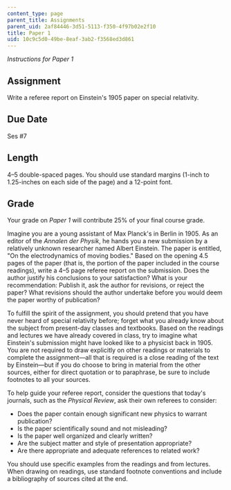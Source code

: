 ```yaml
---
content_type: page
parent_title: Assignments
parent_uid: 2af84446-3d51-5113-f350-4f97b02e2f10
title: Paper 1
uid: 10c9c5d0-49be-8eaf-3ab2-f3568ed3d861
---
```


_Instructions for Paper 1_

Assignment
----------

Write a referee report on Einstein's 1905 paper on special relativity.

Due Date
--------

Ses #7

Length
------

4–5 double-spaced pages. You should use standard margins (1-inch to 1.25-inches on each side of the page) and a 12-point font.

Grade
-----

Your grade on _Paper 1_ will contribute 25% of your final course grade.

Imagine you are a young assistant of Max Planck's in Berlin in 1905. As an editor of the _Annalen der Physik_, he hands you a new submission by a relatively unknown researcher named Albert Einstein. The paper is entitled, "On the electrodynamics of moving bodies." Based on the opening 4.5 pages of the paper (that is, the portion of the paper included in the course readings), write a 4–5 page referee report on the submission. Does the author justify his conclusions to your satisfaction? What is your recommendation: Publish it, ask the author for revisions, or reject the paper? What revisions should the author undertake before you would deem the paper worthy of publication?

To fulfill the spirit of the assignment, you should pretend that you have never heard of special relativity before; forget what you already know about the subject from present-day classes and textbooks. Based on the readings and lectures we have already covered in class, try to imagine what Einstein's submission might have looked like to a physicist back in 1905. You are not required to draw explicitly on other readings or materials to complete the assignment—all that is required is a close reading of the text by Einstein—but if you do choose to bring in material from the other sources, either for direct quotation or to paraphrase, be sure to include footnotes to all your sources.

To help guide your referee report, consider the questions that today's journals, such as the _Physical Review_, ask their own referees to consider:

*   Does the paper contain enough significant new physics to warrant publication?
*   Is the paper scientifically sound and not misleading?
*   Is the paper well organized and clearly written?
*   Are the subject matter and style of presentation appropriate?
*   Are there appropriate and adequate references to related work?

You should use specific examples from the readings and from lectures. When drawing on readings, use standard footnote conventions and include a bibliography of sources cited at the end.
